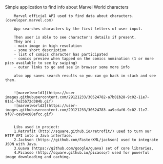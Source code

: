 Simple application to find info about Marvel World characters

        Marvel official API used to find data about characters.(developer.marvel.com)

        App searches characters by the first letters of user input.

        Then user is able to see character's details if present.
        They are :
        - main image in high resolution
        - some short description
        - list of comics character has participated
        - comics preview when tapped on the comics nomination (1 or more pics available to see by swiping)
        - outer links to go and see in browser some more info

        also app saves search results so you can go back in stack and see them.


        ![marvelworld1](https://user-images.githubusercontent.com/29121233/30524782-a7b01b28-9c02-11e7-81a1-7e25b72d384b.gif)
        ![marvelworld2](https://user-images.githubusercontent.com/29121233/30524783-aa9cdaf6-9c02-11e7-9f87-ce9b4c80efcc.gif)


        Libs used in project:
        1.Retrofit (http://square.github.io/retrofit/) used to turn our HTTP API into a Java interface.
        2.Jackson (https://github.com/FasterXML/jackson) used to integrate JSON with Java.
        3.Guava (https://github.com/google/guava) set of core libraries.
        4.Picasso (http://square.github.io/picasso/) used for powerful image downloading and caching.
